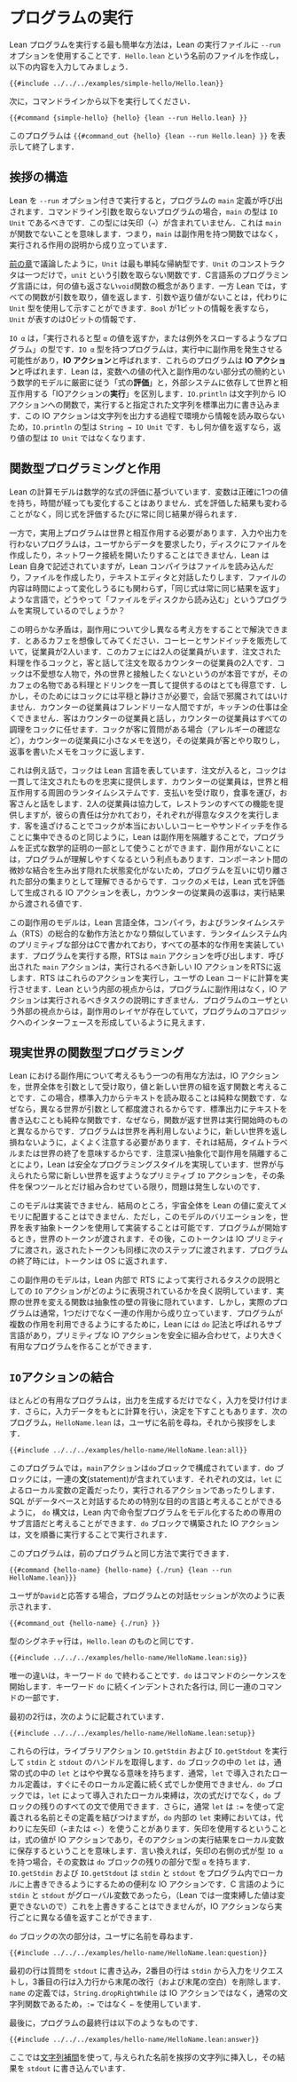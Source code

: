 <!-- # Running a Program -->
# プログラムの実行

<!--
The simplest way to run a Lean program is to use the `--run` option to the Lean executable.
Create a file called `Hello.lean` and enter the following contents:
-->

Lean プログラムを実行する最も簡単な方法は，Lean の実行ファイルに `--run` オプションを使用することです．`Hello.lean` という名前のファイルを作成し，以下の内容を入力してみましょう．

```lean
{{#include ../../../examples/simple-hello/Hello.lean}}
```

<!--
Then, from the command line, run:
-->

次に，コマンドラインから以下を実行してください．

```
{{#command {simple-hello} {hello} {lean --run Hello.lean} }}
```

<!--
The program displays `{{#command_out {hello} {lean --run Hello.lean} }}` and exits.
-->

このプログラムは `{{#command_out {hello} {lean --run Hello.lean} }}` を表示して終了します．

<!-- ## Anatomy of a Greeting -->
## 挨拶の構造

<!--
When Lean is invoked with the `--run` option, it invokes the program's `main` definition.
In programs that do not take command-line arguments, `main` should have type `IO Unit`.
This means that `main` is not a function, because there are no arrows (`→`) in its type.
Instead of being a function that has side effects, `main` consists of a description of effects to be carried out.
-->

Lean を `--run` オプション付きで実行すると，プログラムの `main` 定義が呼び出されます．コマンドライン引数を取らないプログラムの場合，`main` の型は `IO Unit` であるべきです．この型には矢印（`→`）が含まれていません．これは `main` が関数でないことを意味します．つまり，`main` は副作用を持つ関数ではなく，実行される作用の説明から成り立っています．

<!--
As discussed in [the preceding chapter](../getting-to-know/polymorphism.md), `Unit` is the simplest inductive type.
It has a single constructor called `unit` that takes no arguments.
Languages in the C tradition have a notion of a `void` function that does not return any value at all.
In Lean, all functions take an argument and return a value, and the lack of interesting arguments or return values can be signaled by using the `Unit` type instead.
If `Bool` represents a single bit of information, `Unit` represents zero bits of information.
-->
[前の章](../getting-to-know/polymorphism.md)で議論したように，`Unit` は最も単純な帰納型です．`Unit` のコンストラクタは一つだけで，`unit` という引数を取らない関数です．C言語系のプログラミング言語には，何の値も返さない`void`関数の概念があります．一方 Lean では，すべての関数が引数を取り，値を返します．引数や返り値がないことは，代わりに `Unit` 型を使用して示すことができます．`Bool` が1ビットの情報を表すなら，`Unit` が表すのは0ビットの情報です．

<!--
`IO α` is the type of a program that, when executed, will either throw an exception or return a value of type `α`.
During execution, this program may have side effects.
These programs are referred to as `IO` _actions_.
Lean distinguishes between _evaluation_ of expressions, which strictly adheres to the mathematical model of substitution of values for variables and reduction of sub-expressions without side effects, and _execution_ of `IO` actions, which rely on an external system to interact with the world.
`IO.println` is a function from strings to `IO` actions that, when executed, write the given string to standard output.
Because this action doesn't read any interesting information from the environment in the process of emitting the string, `IO.println` has type `String → IO Unit`.
If it did return something interesting, then that would be indicated by the `IO` action having a type other than `Unit`.
-->
`IO α` は，「実行されると型 `α` の値を返すか，または例外をスローするようなプログラム」の型です．`IO α` 型を持つプログラムは，実行中に副作用を発生させる可能性があり，**IO アクション**と呼ばれます．これらのプログラムは **IO アクション**と呼ばれます．Lean は，変数への値の代入と副作用のない部分式の簡約という数学的モデルに厳密に従う「式の**評価**」と，外部システムに依存して世界と相互作用する「IOアクションの**実行**」を区別します．`IO.println` は文字列から IO アクションへの関数で，実行すると指定された文字列を標準出力に書き込みます．この IO アクションは文字列を出力する過程で環境から情報を読み取らないため，`IO.println` の型は `String → IO Unit` です．もし何か値を返すなら，返り値の型は `IO Unit` ではなくなります．

<!-- ## Functional Programming vs Effects -->
## 関数型プログラミングと作用

<!--
Lean's model of computation is based on the evaluation of mathematical expressions, in which variables are given exactly one value that does not change over time.
The result of evaluating an expression does not change, and evaluating the same expression again will always yield the same result.
-->

Lean の計算モデルは数学的な式の評価に基づいています．変数は正確に1つの値を持ち，時間が経っても変化することはありません．式を評価した結果も変わることがなく，同じ式を評価するたびに常に同じ結果が得られます．

<!--
On the other hand, useful programs must interact with the world.
A program that performs neither input nor output can't ask a user for data, create files on disk, or open network connections.
Lean is written in itself, and the Lean compiler certainly reads files, creates files, and interacts with text editors.
How can a language in which the same expression always yields the same result support programs that read files from disk, when the contents of these files might change over time?
-->
一方で，実用上プログラムは世界と相互作用する必要があります．入力や出力を行わないプログラムは，ユーザからデータを要求したり，ディスクにファイルを作成したり，ネットワーク接続を開いたりすることはできません．Lean は Lean 自身で記述されていますが，Lean コンパイラはファイルを読み込んだり，ファイルを作成したり，テキストエディタと対話したりします．ファイルの内容は時間によって変化しうるにも関わらず，「同じ式は常に同じ結果を返す」ような言語で，どうやって「ファイルをディスクから読み込む」というプログラムを実現しているのでしょうか？

<!--
This apparent contradiction can be resolved by thinking a bit differently about side effects.
Imagine a café that sells coffee and sandwiches.
This café has two employees: a cook who fulfills orders, and a worker at the counter who interacts with customers and places order slips.
The cook is a surly person, who really prefers not to have any contact with the world outside, but who is very good at consistently delivering the food and drinks that the café is known for.
In order to do this, however, the cook needs peace and quiet, and can't be disturbed with conversation.
The counter worker is friendly, but completely incompetent in the kitchen.
Customers interact with the counter worker, who delegates all actual cooking to the cook.
If the cook has a question for a customer, such as clarifying an allergy, they send a little note to the counter worker, who interacts with the customer and passes a note back to the cook with the result.
-->
この明らかな矛盾は，副作用について少し異なる考え方をすることで解決できます．とあるカフェを想像してみてください．コーヒーとサンドイッチを販売していて，従業員が2人います．このカフェには2人の従業員がいます．注文された料理を作るコックと，客と話して注文を取るカウンターの従業員の2人です．コックは不愛想な人物で，外の世界と接触したくないというのが本音ですが，そのカフェの名物である料理とドリンクを一貫して提供するのはとても得意です．しかし，そのためにはコックには平穏と静けさが必要で，会話で邪魔されてはいけません．カウンターの従業員はフレンドリーな人間ですが，キッチンの仕事は全くできません．客はカウンターの従業員と話し，カウンターの従業員はすべての調理をコックに任せます．コックが客に質問がある場合（アレルギーの確認など），カウンターの従業員に小さなメモを送り，その従業員が客とやり取りし，返事を書いたメモをコックに返します．

<!--
In this analogy, the cook is the Lean language.
When provided with an order, the cook faithfully and consistently delivers what is requested.
The counter worker is the surrounding run-time system that interacts with the world and can accept payments, dispense food, and have conversations with customers.
Working together, the two employees serve all the functions of the restaurant, but their responsibilities are divided, with each performing the tasks that they're best at.
Just as keeping customers away allows the cook to focus on making truly excellent coffee and sandwiches, Lean's lack of side effects allows programs to be used as part of formal mathematical proofs.
It also helps programmers understand the parts of the program in isolation from each other, because there are no hidden state changes that create subtle coupling between components.
The cook's notes represent `IO` actions that are produced by evaluating Lean expressions, and the counter worker's replies are the values that are passed back from effects.
-->

これは例え話で，コックは Lean 言語を表しています．注文が入ると，コックは一貫して注文されたものを忠実に提供します．カウンターの従業員は，世界と相互作用する周囲のランタイムシステムです．支払いを受け取り，食事を運び，お客さんと話をします．2人の従業員は協力して，レストランのすべての機能を提供しますが，彼らの責任は分かれており，それぞれが得意なタスクを実行します．客を遠ざけることでコックが本当においしいコーヒーやサンドイッチを作ることに集中できるのと同じように，Lean は副作用を隔離することで，プログラムを正式な数学的証明の一部として使うことができます．副作用がないことには，プログラムが理解しやすくなるという利点もあります．コンポーネント間の微妙な結合を生み出す隠れた状態変化がないため，プログラムを互いに切り離された部分の集まりとして理解できるからです．コックのメモは，Lean 式を評価して生成される IO アクションを表し，カウンターの従業員の返事は，実行結果から渡される値です．

<!--
This model of side effects is quite similar to how the overall aggregate of the Lean language, its compiler, and its run-time system (RTS) work.
Primitives in the run-time system, written in C, implement all the basic effects.
When running a program, the RTS invokes the `main` action, which returns new `IO` actions to the RTS for execution.
The RTS executes these actions, delegating to the user's Lean code to carry out computations.
From the internal perspective of Lean, programs are free of side effects, and `IO` actions are just descriptions of tasks to be carried out.
From the external perspective of the program's user, there is a layer of side effects that create an interface to the program's core logic.
-->
この副作用のモデルは，Lean 言語全体，コンパイラ，およびランタイムシステム（RTS）の総合的な動作方法とかなり類似しています．ランタイムシステム内のプリミティブな部分はCで書かれており，すべての基本的な作用を実装しています．プログラムを実行する際，RTSは `main` アクションを呼び出します．呼び出された `main` アクションは，実行されるべき新しい IO アクションをRTSに返します．RTS はこれらのアクションを実行し，ユーザの Lean コードに計算を実行させます．Lean という内部の視点からは，プログラムに副作用はなく，IO アクションは実行されるべきタスクの説明にすぎません．プログラムのユーザという外部の視点からは，副作用のレイヤが存在していて，プログラムのコアロジックへのインターフェースを形成しているように見えます．

<!-- ## Real-World Functional Programming -->
## 現実世界の関数型プログラミング

<!--
The other useful way to think about side effects in Lean is by considering `IO` actions to be functions that take the entire world as an argument and return a value paired with a new world.
In this case, reading a line of text from standard input _is_ a pure function, because a different world is provided as an argument each time.
Writing a line of text to standard output is a pure function, because the world that the function returns is different from the one that it began with.
Programs do need to be careful to never re-use the world, nor to fail to return a new world—this would amount to time travel or the end of the world, after all.
Careful abstraction boundaries can make this style of programming safe.
If every primitive `IO` action accepts one world and returns a new one, and they can only be combined with tools that preserve this invariant, then the problem cannot occur.
-->

Lean における副作用について考えるもう一つの有用な方法は，IO アクションを，世界全体を引数として受け取り，値と新しい世界の組を返す関数と考えることです．この場合，標準入力からテキストを読み取ることは純粋な関数です．なぜなら，異なる世界が引数として都度渡されるからです．標準出力にテキストを書き込むことも純粋な関数です．なぜなら，関数が返す世界は実行開始時のものと異なるからです．プログラムは世界を再利用しないように，新しい世界を返し損ねないように，よくよく注意する必要があります．それは結局，タイムトラベルまたは世界の終了を意味するからです．注意深い抽象化で副作用を隔離することにより，Lean は安全なプログラミングスタイルを実現しています．世界が与えられたら常に新しい世界を返すようなプリミティブ `IO` アクションを，その条件を保つツールとだけ組み合わせている限り，問題は発生しないのです．

<!--
This model cannot be implemented.
After all, the entire universe cannot be turned into a Lean value and placed into memory.
However, it is possible to implement a variation of this model with an abstract token that stands for the world.
When the program is started, it is provided with a world token.
This token is then passed on to the IO primitives, and their returned tokens are similarly passed to the next step.
At the end of the program, the token is returned to the operating system.
-->
このモデルは実装できません．結局のところ，宇宙全体を Lean の値に変えてメモリに配置することはできません．ただし，このモデルのバリエーションを，世界を表す抽象トークンを使用して実装することは可能です．プログラムが開始するとき，世界のトークンが渡されます．その後，このトークンは IO プリミティブに渡され，返されたトークンも同様に次のステップに渡されます．プログラムの終了時には，トークンは OS に返されます．

<!--
This model of side effects is a good description of how `IO` actions as descriptions of tasks to be carried out by the RTS are represented internally in Lean.
The actual functions that transform the real world are behind an abstraction barrier.
But real programs typically consist of a sequence of effects, rather than just one.
To enable programs to use multiple effects, there is a sub-language of Lean called `do` notation that allows these primitive `IO` actions to be safely composed into a larger, useful program.
-->
この副作用のモデルは，Lean 内部で RTS によって実行されるタスクの説明としての `IO` アクションがどのように表現されているかを良く説明しています．実際の世界を変える関数は抽象性の壁の背後に隠れています．しかし，実際のプログラムは通常，1つだけでなく一連の作用から成り立っています．プログラムが複数の作用を利用できるようにするために，Lean には `do` 記法と呼ばれるサブ言語があり，プリミティブな IO アクションを安全に組み合わせて，より大きく有用なプログラムを作ることができます．


<!-- ## Combining `IO` Actions -->
## `IO`アクションの結合

<!--
Most useful programs accept input in addition to producing output.
Furthermore, they may take decisions based on input, using the input data as part of a computation.
The following program, called `HelloName.lean`, asks the user for their name and then greets them:
-->

ほとんどの有用なプログラムは，出力を生成するだけでなく，入力を受け付けます．さらに，入力データをもとに計算を行い，決定を下すこともあります．次のプログラム，`HelloName.lean` は，ユーザに名前を尋ね，それから挨拶をします．
```lean
{{#include ../../../examples/hello-name/HelloName.lean:all}}
```

<!--
In this program, the `main` action consists of a `do` block.
This block contains a sequence of _statements_, which can be both local variables (introduced using `let`) and actions that are to be executed.
Just as SQL can be thought of as a special-purpose language for interacting with databases, the `do` syntax can be thought of as a special-purpose sub-language within Lean that is dedicated to modeling imperative programs.
`IO` actions that are built with a `do` block are executed by executing the statements in order.
-->
このプログラムでは，`main`アクションは`do`ブロックで構成されています．do ブロックには，一連の**文**(statement)が含まれています．それぞれの文は，`let` によるローカル変数の定義だったり，実行されるアクションであったりします．SQL がデータベースと対話するための特別な目的の言語と考えることができるように， `do` 構文は，Lean 内で命令型プログラムをモデル化するための専用のサブ言語だと考えることができます．`do` ブロックで構築された IO アクションは，文を順番に実行することで実行されます．

<!--
This program can be run in the same manner as the prior program:
-->
このプログラムは，前のプログラムと同じ方法で実行できます．
```
{{#command {hello-name} {hello-name} {./run} {lean --run HelloName.lean}}}
```
<!--
If the user responds with `David`, a session of interaction with the program reads:
-->
ユーザが`David`と応答する場合，プログラムとの対話セッションが次のように表示されます．
```
{{#command_out {hello-name} {./run} }}
```

<!--
The type signature line is just like the one for `Hello.lean`:
-->
型のシグネチャ行は，`Hello.lean` のものと同じです．
```lean
{{#include ../../../examples/hello-name/HelloName.lean:sig}}
```
<!--
The only difference is that it ends with the keyword `do`, which initiates a sequence of commands.
Each indented line following the keyword `do` is part of the same sequence of commands.
-->
唯一の違いは，キーワード `do` で終わることです．`do` はコマンドのシーケンスを開始します．キーワード `do` に続くインデントされた各行は, 同じ一連のコマンドの一部です．

<!--
The first two lines, which read:
-->
最初の2行は，次のように記載されています．
```lean
{{#include ../../../examples/hello-name/HelloName.lean:setup}}
```
<!--
retrieve the `stdin` and `stdout` handles by executing the library actions `IO.getStdin` and `IO.getStdout`, respectively.
In a `do` block, `let` has a slightly different meaning than in an ordinary expression.
Ordinarily, the local definition in a `let` can be used in just one expression, which immediately follows the local definition.
In a `do` block, local bindings introduced by `let` are available in all statements in the remainder of the `do` block, rather than just the next one.
Additionally, `let` typically connects the name being defined to its definition using `:=`, while some `let` bindings in `do` use a left arrow (`←` or `<-`) instead.
Using an arrow means that the value of the expression is an `IO` action that should be executed, with the result of the action saved in the local variable.
In other words, if the expression to the right of the arrow has type `IO α`, then the variable has type `α` in the remainder of the `do` block.
`IO.getStdin` and `IO.getStdout` are `IO` actions in order to allow `stdin` and `stdout` to be locally overridden in a program, which can be convenient.
If they were global variables as in C, then there would be no meaningful way to override them, but `IO` actions can return different values each time they are executed.
-->
これらの行は，ライブラリアクション `IO.getStdin` および `IO.getStdout` を実行して `stdin` と `stdout` のハンドルを取得します．`do` ブロックの中の `let` は，通常の式の中の `let` とはやや異なる意味を持ちます．通常，`let` で導入されたローカル定義は，すぐにそのローカル定義に続く式でしか使用できません．`do` ブロックでは，`let` によって導入されたローカル束縛は，次の式だけでなく，`do` ブロックの残りのすべての文で使用できます．さらに，通常 `let` は `:=` を使って定義される名前とその定義を結びつけますが，`do` 内部の `let` 束縛においては，代わりに左矢印（`←`または `<-`）を使うことがあります．矢印を使用するということは，式の値が IO アクションであり，そのアクションの実行結果をローカル変数に保存するということを意味します．言い換えれば，矢印の右側の式が型 `IO α` を持つ場合，その変数は `do` ブロックの残りの部分で型 `α` を持ちます．`IO.getStdin` および `IO.getStdout` は `stdin` と `stdout` をプログラム内でローカルに上書きできるようにするための便利な IO アクションです．C 言語のように `stdin` と `stdout` がグローバル変数であったら，（Lean では一度束縛した値は変更できないので）これを上書きすることはできませんが，IO アクションなら実行ごとに異なる値を返すことができます．

<!--
The next part of the `do` block is responsible for asking the user for their name:
-->
`do` ブロックの次の部分は，ユーザに名前を尋ねます．
```lean
{{#include ../../../examples/hello-name/HelloName.lean:question}}
```
<!--
The first line writes the question to `stdout`, the second line requests input from `stdin`, and the third line removes the trailing newline (plus any other trailing whitespace) from the input line.
The definition of `name` uses `:=`, rather than `←`, because `String.dropRightWhile` is an ordinary function on strings, rather than an `IO` action.
-->
最初の行は質問を `stdout` に書き込み，2番目の行は `stdin` から入力をリクエストし，3番目の行は入力行から末尾の改行（および末尾の空白）を削除します．`name` の定義では，`String.dropRightWhile` は IO アクションではなく，通常の文字列関数であるため，`:=` ではなく `←` を使用しています．

<!--
Finally, the last line in the program is:
-->
最後に，プログラムの最終行は以下のようなものです．
```lean
{{#include ../../../examples/hello-name/HelloName.lean:answer}}
```
<!--
It uses [string interpolation](../getting-to-know/conveniences.md#string-interpolation) to insert the provided name into a greeting string, writing the result to `stdout`.
-->
ここでは[文字列補間](../getting-to-know/conveniences.md#string-interpolation)を使って, 与えられた名前を挨拶の文字列に挿入し，その結果を `stdout` に書き込んでいます．
